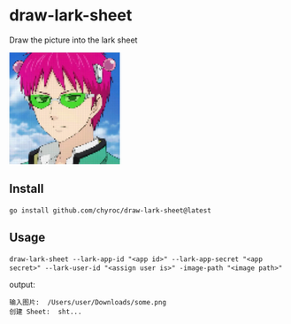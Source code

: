 # draw-lark-sheet

Draw the picture into the lark sheet

<img src="./image.png" width=200 />

## Install

```shell
go install github.com/chyroc/draw-lark-sheet@latest
```

## Usage

```
draw-lark-sheet --lark-app-id "<app id>" --lark-app-secret "<app secret>" --lark-user-id "<assign user is>" -image-path "<image path>"
```

output:

```text
输入图片:  /Users/user/Downloads/some.png
创建 Sheet:  sht...
```